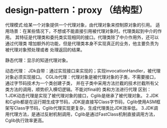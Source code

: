 # design-pattern：proxy （结构型）
代理模式:给某一个对象提供一个代理对象，由代理对象来控制原对象的引用。
适用场景：在某些情况下，不想或不能直接引用被代理对象时。代理类起到中介的作用。
其特征是代理类和委托类实现相同的接口。代理类除了中介作用外，还可以通过代理类
增加额外的功能，但是代理类本身不实现真正的业务，他主要负责为被代理对象预处理或者
处理返回的结果。

静态代理：显示的知道代理对象。

动态代理：
    JDk自带：通过实现接口来实现的；实现invocationHandler，被代理对象必须实现接口。
    CGLib代理：代理对象是被代理对象的子类，不需要接口，通过字节码技术为一个类创建子类，
    并在子类中采用方法拦截的技术拦截所有父类方法的调用，顺势织入横切逻辑。不能对final的
    类和方法进行代理
区别：
    1.JDK动态代理是实现了被代理对象的接口，Cglib是继承了被代理对象。
    2.JDK和Cglib都是在运行期生成字节码，JDK是直接写Class字节码，Cglib使用ASM框架写Class字节码，Cglib代理实现更复杂，生成代理类比JDK效率低。
    3.JDK调用代理方法，是通过反射机制调用，Cglib是通过FastClass机制直接调用方法，Cglib执行效率更高。